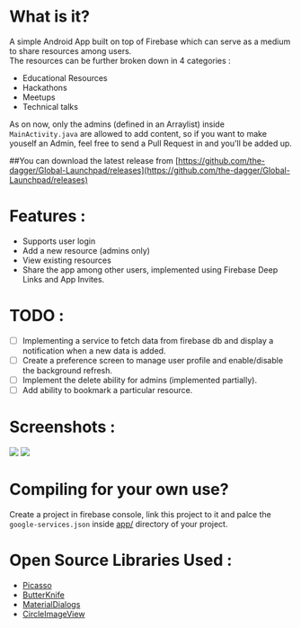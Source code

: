What is it?
====
A simple Android App built on top of Firebase which can serve as a medium to share resources among users.<br>
The resources can be further broken down in 4 categories :
* Educational Resources
* Hackathons
* Meetups
* Technical talks

As on now, only the admins (defined in an Arraylist) inside `MainActivity.java` are allowed to add content, so if you want to make youself an Admin, feel free to send a Pull Request in and you'll be added up.

##You can download the latest release from 
[https://github.com/the-dagger/Global-Launchpad/releases](https://github.com/the-dagger/Global-Launchpad/releases)

Features : 
====
* Supports user login
* Add a new resource (admins only)
* View existing resources
* Share the app among other users, implemented using Firebase Deep Links and App Invites.

TODO : 
====
- [ ] Implementing a service to fetch data from firebase db and display a notification when a new data is added.
- [ ] Create a preference screen to manage user profile and enable/disable the background refresh.
- [ ] Implement the delete ability for admins (implemented partially).
- [ ] Add ability to bookmark a particular resource.

Screenshots :
====
![](https://i.imgur.com/J9WKLCL.png?1) ![](https://i.imgur.com/nwoscQb.png?1)

Compiling for your own use?
====
Create a project in firebase console, link this project to it and palce the `google-services.json` inside  [app/](/app/) directory of your project.

Open Source Libraries Used :
====
* [Picasso](https://github.com/square/picasso)
* [ButterKnife](https://github.com/JakeWharton/butterknife)
* [MaterialDialogs](https://github.com/afollestad/material-dialogs)
* [CircleImageView](https://github.com/hdodenhof/CircleImageView)

